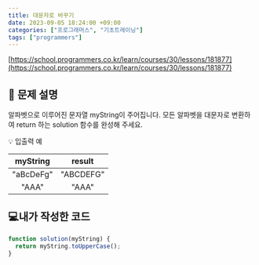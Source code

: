 ```yaml
---
title: 대문자로 바꾸기
date: 2023-09-05 18:24:00 +09:00
categories: ["프로그래머스", "기초트레이닝"]
tags: ["programmers"]
---
```


[https://school.programmers.co.kr/learn/courses/30/lessons/181877](https://school.programmers.co.kr/learn/courses/30/lessons/181877)

## 📔 문제 설명

알파벳으로 이루어진 문자열 myString이 주어집니다. 모든 알파벳을 대문자로 변환하여 return 하는 solution 함수를 완성해 주세요.

💡 입출력 예

| myString  |  result   |
| :-------: | :-------: |
| "aBcDeFg" | "ABCDEFG" |
|   "AAA"   |   "AAA"   |

## 💻내가 작성한 코드

```js
function solution(myString) {
  return myString.toUpperCase();
}
```

